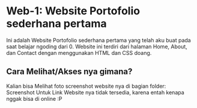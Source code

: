 # Web-1: Website Portofolio sederhana pertama

Ini adalah Website Portofolio sederhana pertama yang telah aku buat pada saat belajar ngoding dari 0. Website ini terdiri dari halaman Home, About, dan Contact dengan menggunakan HTML dan CSS doang.



## Cara Melihat/Akses nya gimana?

Kalian bisa Melihat foto screenshot website nya di bagian folder: Screenshot
Untuk Link Website nya tidak tersedia, karena entah kenapa nggak bisa di online :P
